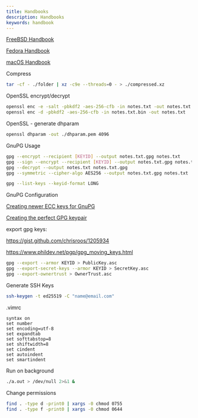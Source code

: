 ```yaml
---
title: Handbooks
description: Handbooks
keywords: handbook
---
```


[FreeBSD Handbook](freebsd)

[Fedora Handbook](fedora)

[macOS Handbook](macosx)

Compress
```bash
tar -cf - ./folder | xz -c9e --threads=0 - > ./compressed.xz
``` 

OpenSSL encrypt/decrypt
```bash
openssl enc -e -salt -pbkdf2 -aes-256-cfb -in notes.txt -out notes.txt.bin
openssl enc -d -pbkdf2 -aes-256-cfb -in notes.txt.bin -out notes.txt
```   

OpenSSL - generate dhparam
```bash
openssl dhparam -out ./dhparam.pem 4096
```

GnuPG Usage
```bash
gpg --encrypt --recipient [KEYID] --output notes.txt.gpg notes.txt
gpg --sign --encrypt --recipient [KEYID] --output notes.txt.gpg notes.txt
gpg --decrypt --output notes.txt notes.txt.gpg
gpg --symmetric --cipher-algo AES256 --output notes.txt.gpg notes.txt

gpg --list-keys --keyid-format LONG
``` 

GnuPG Configuration

[Creating newer ECC keys for GnuPG](https://www.gniibe.org/memo/software/gpg/keygen-25519.html)

[Creating the perfect GPG keypair](https://alexcabal.com/creating-the-perfect-gpg-keypair)

export gpg keys: 

https://gist.github.com/chrisroos/1205934

https://www.phildev.net/pgp/gpg_moving_keys.html

```bash
gpg --export --armor KEYID > PublicKey.asc
gpg --export-secret-keys --armor KEYID > SecretKey.asc
gpg --export-ownertrust > OwnerTrust.asc
```  

Generate SSH Keys
```bash
ssh-keygen -t ed25519 -C "name@email.com"
```

.vimrc
```
syntax on
set number
set encoding=utf-8
set expandtab
set softtabstop=8
set shiftwidth=8
set cindent
set autoindent
set smartindent
```

Run on background
```bash
./a.out > /dev/null 2>&1 &
```   

Change permissions
```bash
find . -type d -print0 | xargs -0 chmod 0755
find . -type f -print0 | xargs -0 chmod 0644
```
